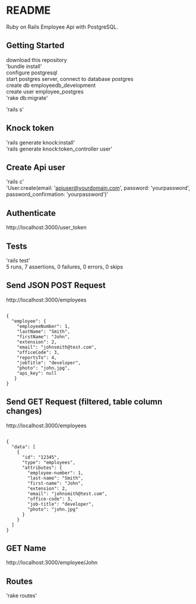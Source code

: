 # README  
   
Ruby on Rails Employee Api with PostgreSQL.   
  
## Getting Started  
  
download this repository  
'bundle install'   
configure postgresql  
start postgres server, connect to database postgres  
create db employeedb_development  
create user employee_postgres  
'rake db:migrate'  

'rails s'  
  
## Knock token  

'rails generate knock:install'  
'rails generate knock:token_controller user'  

## Create Api user  
'rails c'  
'User.create(email: 'apiuser@yourdomain.com', password: 'yourpassword', password_confirmation: 'yourpassword')'  
  
## Authenticate  
  
http://localhost:3000/user_token  
    
## Tests  
  
'rails test'  
5 runs, 7 assertions, 0 failures, 0 errors, 0 skips  
  
## Send JSON POST Request  
  
http://localhost:3000/employees
<pre><code>
{  
  "employee": {  
    "employeeNumber": 1,  
    "lastName": "Smith",  
    "firstName": "John",  
    "extension": 2,  
    "email": "johnsmith@test.com",  
    "officeCode": 3,  
    "reportsTo": 4,  
    "jobTitle": "developer",  
    "photo": "john.jpg",  
    "api_key": null  
   }  
}  
</code></pre>
## Send GET Request (filtered, table column changes)
  
http://localhost:3000/employees
<pre><code>
{  
  "data": [  
    {  
      "id": "12345",  
      "type": "employees",  
      "attributes": {  
        "employee-number": 1,  
        "last-name": "Smith",  
        "first-name": "John",  
        "extension": 2,  
        "email": "johnsmith@test.com",  
        "office-code": 3,  
        "job-title": "developer",  
        "photo": "john.jpg"  
      }  
    }  
  ]  
}  
</code></pre>

## GET Name  
  
http://localhost:3000/employee/John  
  
## Routes  
  
'rake routes'